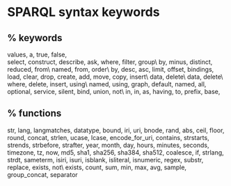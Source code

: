 # SPARQL syntax keywords

## % keywords
values,
a,
true,
false,		
select,
construct,
describe,
ask,
where,
filter,
group\ by,
minus,
distinct,
reduced,
from\ named,
from,
order\ by,
desc,
asc,
limit,
offset,
bindings,
load,
clear,
drop,
create,
add,
move,
copy,
insert\ data,
delete\ data,
delete\ where,
delete,
insert,
using\ named,
using,
graph,
default,
named,
all,
optional,
service,
silent,
bind,
union,
not\ in,
in,
as,
having,
to,
prefix,
base,		

## % functions

str,
lang,
langmatches,
datatype,
bound,
iri,
uri,
bnode,
rand,
abs,
ceil,
floor,
round,
concat,
strlen,
ucase,
lcase,
encode\_for\_uri,
contains,
strstarts,
strends,
strbefore,
strafter,
year,
month,
day,
hours,
minutes,
seconds,
timezone,
tz,
now,
md5,
sha1,
sha256,
sha384,
sha512,
coalesce,
if,
strlang,
strdt,
sameterm,
isiri,
isuri,
isblank,
isliteral,
isnumeric,
regex,
substr,
replace,
exists,
not\ exists,
count,
sum,
min,
max,
avg,
sample,
group\_concat,
separator